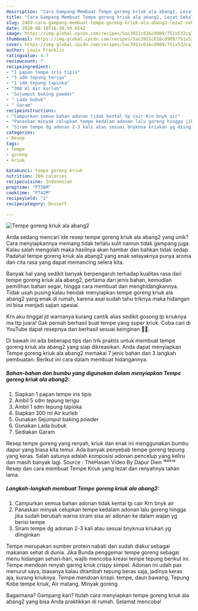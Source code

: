```yaml
---
description: "Cara Gampang Membuat Tempe goreng kriuk ala abang2, Lezat Sekali"
title: "Cara Gampang Membuat Tempe goreng kriuk ala abang2, Lezat Sekali"
slug: 2469-cara-gampang-membuat-tempe-goreng-kriuk-ala-abang2-lezat-sekali
date: 2020-08-10T16:38:58.654Z
image: https://img-global.cpcdn.com/recipes/5ac3911c616cd909/751x532cq70/tempe-goreng-kriuk-ala-abang2-foto-resep-utama.jpg
thumbnail: https://img-global.cpcdn.com/recipes/5ac3911c616cd909/751x532cq70/tempe-goreng-kriuk-ala-abang2-foto-resep-utama.jpg
cover: https://img-global.cpcdn.com/recipes/5ac3911c616cd909/751x532cq70/tempe-goreng-kriuk-ala-abang2-foto-resep-utama.jpg
author: Louis Franklin
ratingvalue: 4.7
reviewcount: 7
recipeingredient:
- "1 papan tempe iris tipis"
- "5 sdm tepung terigu"
- "1 sdm tepung tapioka"
- "300 ml Air kurleb"
- "Sejumput baking powder"
- " Lada bubuk"
- " Garam"
recipeinstructions:
- "Campurkan semua bahan adonan tidak kental tp cair Krn bnyk air"
- "Panaskan minyak celupkan tempe kedalam adonan lalu goreng hingga jika sudah berubah warna siram sisa air adonan ke dalam wajan yg berisi tempe"
- "Siram tempe dg adonan 2-3 kali atau sesuai bnyknua kriukan yg diinginkan"
categories:
- Resep
tags:
- tempe
- goreng
- kriuk

katakunci: tempe goreng kriuk 
nutrition: 269 calories
recipecuisine: Indonesian
preptime: "PT36M"
cooktime: "PT42M"
recipeyield: "1"
recipecategory: Dessert

---
```



![Tempe goreng kriuk ala abang2](https://img-global.cpcdn.com/recipes/5ac3911c616cd909/751x532cq70/tempe-goreng-kriuk-ala-abang2-foto-resep-utama.jpg)

Anda sedang mencari ide resep tempe goreng kriuk ala abang2 yang unik? Cara menyiapkannya memang tidak terlalu sulit namun tidak gampang juga. Kalau salah mengolah maka hasilnya akan hambar dan bahkan tidak sedap. Padahal tempe goreng kriuk ala abang2 yang enak selayaknya punya aroma dan cita rasa yang dapat memancing selera kita.

Banyak hal yang sedikit banyak berpengaruh terhadap kualitas rasa dari tempe goreng kriuk ala abang2, pertama dari jenis bahan, kemudian pemilihan bahan segar, hingga cara membuat dan menghidangkannya. Tidak usah pusing kalau hendak menyiapkan tempe goreng kriuk ala abang2 yang enak di rumah, karena asal sudah tahu triknya maka hidangan ini bisa menjadi sajian spesial.

Krn aku tinggal jd warnanya kurang cantik alias sedikit gosong tp kriuknya ma ttp juara! Gak pernah berhasil buat tempe yang super kriuk. Coba cari di YouTube dapat resepnya dan berhasil sesuai keinginan 🤭🥰.


Di bawah ini ada beberapa tips dan trik praktis untuk membuat tempe goreng kriuk ala abang2 yang siap dikreasikan. Anda dapat menyiapkan Tempe goreng kriuk ala abang2 memakai 7 jenis bahan dan 3 langkah pembuatan. Berikut ini cara dalam membuat hidangannya.

<!--inarticleads1-->

##### Bahan-bahan dan bumbu yang digunakan dalam menyiapkan Tempe goreng kriuk ala abang2:

1. Siapkan 1 papan tempe iris tipis
1. Ambil 5 sdm tepung terigu
1. Ambil 1 sdm tepung tapioka
1. Siapkan 300 ml Air kurleb
1. Gunakan Sejumput baking powder
1. Gunakan  Lada bubuk
1. Sediakan  Garam


Resep tempe goreng yang renyah, kriuk dan enak ini menggunakan bumbu dapur yang biasa kita temui. Ada banyak penyebab tempe goreng tepung yang keras. Salah satunya adalah komposisi adonan pencelup yang keliru dan masih banyak lagi. Source : TheHasan Video By Dapur Dien ¹⁶⁰⁵¹⁸ Resep dan cara membuat Tempe Kriuk yang lezat dan renyahnya tahan lama. 

<!--inarticleads2-->

##### Langkah-langkah membuat Tempe goreng kriuk ala abang2:

1. Campurkan semua bahan adonan tidak kental tp cair Krn bnyk air
1. Panaskan minyak celupkan tempe kedalam adonan lalu goreng hingga jika sudah berubah warna siram sisa air adonan ke dalam wajan yg berisi tempe
1. Siram tempe dg adonan 2-3 kali atau sesuai bnyknua kriukan yg diinginkan


Tempe merupakan sumber protein nabati dan sudah diakui sebagai makanan sehat di dunia. Jika Bunda penggemar tempe goreng sebagai menu hidangan sehari-hari, wajib mencoba kreasi tempe tepung berikut ini. Tempe mendoan renyah garing kriuk crispy simpel. Adonan ini udah pas menurut saya, biasanya kalau ditambah tepung beras saja, jadinya keras aja, kurang kriuknya. Tempe mendoan krispi. tempe, daun bawang, Tepung Kobe tempe kriuk, Air matang, Minyak goreng. 

Bagaimana? Gampang kan? Itulah cara menyiapkan tempe goreng kriuk ala abang2 yang bisa Anda praktikkan di rumah. Selamat mencoba!
